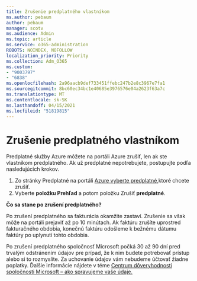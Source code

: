 ```yaml
---
title: Zrušenie predplatného vlastníkom
ms.author: pebaum
author: pebaum
manager: scotv
ms.audience: Admin
ms.topic: article
ms.service: o365-administration
ROBOTS: NOINDEX, NOFOLLOW
localization_priority: Priority
ms.collection: Adm_O365
ms.custom:
- "9003797"
- "6838"
ms.openlocfilehash: 2a96aacb9def733451ffebc247b2e8c3967e7fa1
ms.sourcegitcommit: 8bc60ec34bc1e40685e3976576e04a2623f63a7c
ms.translationtype: MT
ms.contentlocale: sk-SK
ms.lasthandoff: 04/15/2021
ms.locfileid: "51819815"
---
```

# <a name="cancellation-of-a-subscription-by-owner"></a>Zrušenie predplatného vlastníkom

Predplatné služby Azure môžete na portáli Azure zrušiť, len ak ste vlastníkom predplatného. Ak už predplatné nepotrebujete, postupujte podľa nasledujúcich krokov.

1. Zo stránky Predplatné na portáli [Azure vyberte predplatné,](https://ms.portal.azure.com/#blade/Microsoft_Azure_Billing/SubscriptionsBlade)ktoré chcete zrušiť.
2. Vyberte **položku Prehľad** a potom položku Zrušiť **predplatné**.

**Čo sa stane po zrušení predplatného?**

Po zrušení predplatného sa fakturácia okamžite zastaví. Zrušenie sa však môže na portáli prejaviť až po 10 minútach. Ak faktúru zrušíte uprostred fakturačného obdobia, konečnú faktúru odošleme k bežnému dátumu faktúry po uplynutí tohto obdobia.

Po zrušení predplatného spoločnosť Microsoft počká 30 až 90 dní pred trvalým odstránením údajov pre prípad, že k nim budete potrebovať prístup alebo si to rozmyslíte. Za uchovanie údajov vám nebudeme účtovať žiadne poplatky. Ďalšie informácie nájdete v téme [Centrum dôveryhodnosti spoločnosti Microsoft – ako spravujeme vaše údaje.](https://www.microsoft.com/trust-center/privacy/data-management#leave)



